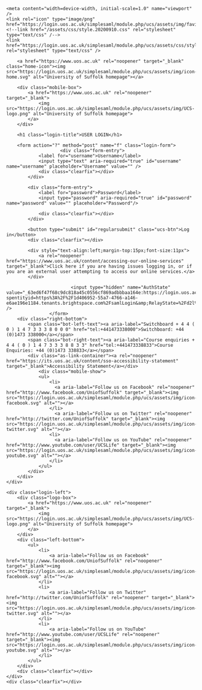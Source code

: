 
<!DOCTYPE html>
<!--[if IE 8]> <html lang="en" class="ie8"> <![endif]-->
<!--[if IE 9]> <html lang="en" class="ie9"> <![endif]-->
<!--[if !IE]><!--> <html lang="en"> <!--<![endif]-->
<head>
	<meta charset="utf-8" />
	<title>UOS Login</title>

	<meta content="width=device-width, initial-scale=1.0" name="viewport" />
	<link rel="icon" type="image/png" href="https://login.uos.ac.uk/simplesaml/module.php/ucs/assets/img/favicon.ico">
	<!--link href="/assets/css/style.20200910.css" rel="stylesheet" type="text/css" /-->
	<link href="https://login.uos.ac.uk/simplesaml/module.php/ucs/assets/css/style.20200910.css" rel="stylesheet" type="text/css" />

<!--	<link rel="shortcut icon" href="/favicon.ico" />-->
</head>
<!-- BEGIN BODY -->
<body>

<main class="main-wrap">
	<div class="login-right">

		<a href="https://www.uos.ac.uk" rel="noopener" target="_blank" class="home-icon"><img src="https://login.uos.ac.uk/simplesaml/module.php/ucs/assets/img/icon-home.svg" alt="University of Suffolk homepage"></a>

		<div class="mobile-box">
		    <a href="https://www.uos.ac.uk" rel="noopener" target="_blank">
				<img src="https://login.uos.ac.uk/simplesaml/module.php/ucs/assets/img/UCS-logo.png" alt="University of Suffolk homepage">
            </a>
		</div>

		<h1 class="login-title">USER LOGIN</h1>

		<form action="?" method="post" name="f" class="login-form">
						<div class="form-entry">
				<label for="username">Username</label>
				<input type="text" aria-required="true" id="username" name="username" placeholder="Username" value="" />
				<div class="clearfix"></div>
			</div>

			<div class="form-entry">
				<label for="password">Password</label>
				<input type="password" aria-required="true" id="password" name="password" value="" placeholder="Password"/>

				<div class="clearfix"></div>
			</div>

			<button type="submit" id="regularsubmit" class="ucs-btn">Log in</button>
			<div class="clearfix"></div>	

			<div style="text-align:left;margin-top:15px;font-size:11px">
				<a rel="noopener" href="https://www.uos.ac.uk/content/accessing-our-online-services" target="_blank">Click here if you are having issues logging in, or if you are an external user attempting to access our online services.</a>
			</div>

							<input type="hidden" name="AuthState" value="_63ed6f47f68c9dc818a45c0556cf869adbbbaa164e:https://login.uos.ac.uk/simplesaml/saml2/idp/SSOService.php?spentityid=https%3A%2F%2F1d406952-55a7-4766-a146-e6ae196e1184.tenants.brightspace.com%2FsamlLogin&amp;RelayState=%2Fd2l%2Fhome&amp;cookieTime=1677251611" />
					</form>
		<div class="right-bottom">
			<span class="bot-left-text"><a aria-label="Switchboard + 4 4 ( 0 ) 1 4 7 3 3 3 8 0 0 0" href="tel:+441473338000">Switchboard: +44 (0)1473 338000</a></span>
			<span class="bot-right-text"><a aria-label="Course enquiries + 4 4 ( 0 ) 1 4 7 3 3 3 8 8 3 3" href="tel:+441473338833">Course Enquiries: +44 (0)1473 338833</a></span>
			<div class="as-link-container"><a rel="noopener" href="https://its.uos.ac.uk/content/sso-accessibility-statement" target="_blank">Accessibility Statement</a></div>      
				<div class="mobile-show">
				<ul>
					<li>
					  <a aria-label="Follow us on Facebook" rel="noopener" href="http://www.facebook.com/UniofSuffolk" target="_blank"><img src="https://login.uos.ac.uk/simplesaml/module.php/ucs/assets/img/icon-facebook.svg" alt=""></a>
					</li>  
					  <a aria-label="Follow us on Twitter" rel="noopener" href="http://twitter.com/UniofSuffolk" target="_blank"><img src="https://login.uos.ac.uk/simplesaml/module.php/ucs/assets/img/icon-twitter.svg" alt=""></a>
					<li>
					  <a aria-label="Follow us on YouTube" rel="noopener" href="http://www.youtube.com/user/UCSLife" target="_blank"><img src="https://login.uos.ac.uk/simplesaml/module.php/ucs/assets/img/icon-youtube.svg" alt=""></a>
					</li>
				</ul>
			</div>
		</div>
	</div>

	<div class="login-left">
		<div class="logo-box">
			<a href="https://www.uos.ac.uk" rel="noopener" target="_blank">
				<img src="https://login.uos.ac.uk/simplesaml/module.php/ucs/assets/img/UCS-logo.png" alt="University of Suffolk homepage">
			</a>
		</div>
		<div class="left-bottom">
			<ul>
				<li>
					<a aria-label="Follow us on Facebook" href="http://www.facebook.com/UniofSuffolk" rel="noopener" target="_blank"><img src="https://login.uos.ac.uk/simplesaml/module.php/ucs/assets/img/icon-facebook.svg" alt=""></a>
				</li>
				<li>	
					<a aria-label="Follow us on Twitter" href="http://twitter.com/UniofSuffolk" rel="noopener" target="_blank"><img src="https://login.uos.ac.uk/simplesaml/module.php/ucs/assets/img/icon-twitter.svg" alt=""></a>
			    </li>
				<li>
					<a aria-label="Follow us on YouTube" href="http://www.youtube.com/user/UCSLife" rel="noopener" target="_blank"><img src="https://login.uos.ac.uk/simplesaml/module.php/ucs/assets/img/icon-youtube.svg" alt=""></a>
				</li>
			</ul>
		</div>
		<div class="clearfix"></div>
	</div>
	<div class="clearfix"></div>
</main>
</body>
</html>
